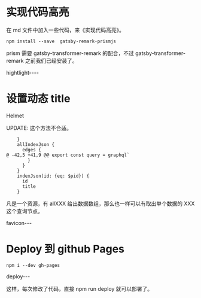 # 实现代码高亮


在 md 文件中加入一些代码，来《实现代码高亮》。


```
npm install --save  gatsby-remark-prismjs
```

prism 需要 gatsby-transformer-remark 的配合，不过 gatsby-transformer-remark 之前我们已经安装了。


hightlight----



# 设置动态 title

Helmet

UPDATE: 这个方法不合适。

```
    }
    allIndexJson {
      edges {
@ -42,5 +41,9 @@ export const query = graphql`
        }
      }
    }
    indexJson(id: {eq: $pid}) {
      id
      title
    }
```

凡是一个资源，有 allXXX 给出数据数组，那么也一样可以有取出单个数据的 XXX 这个查询节点。

favicon---


# Deploy 到 github Pages

```
npm i --dev gh-pages
```

deploy---

这样，每次修改了代码，直接 npm run deploy 就可以部署了。
